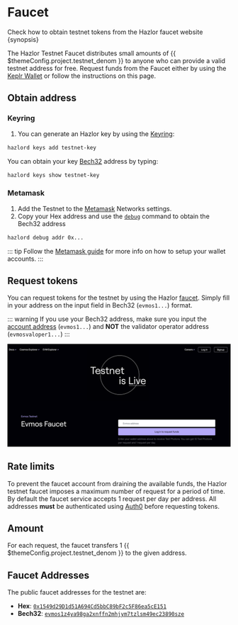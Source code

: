 <!--
order: 2
-->

# Faucet

Check how to obtain testnet tokens from the Hazlor faucet website {synopsis}

The Hazlor Testnet Faucet distributes small amounts of {{ $themeConfig.project.testnet_denom }} to anyone who can provide a valid testnet address for free. Request funds from the Faucet either by using the [Keplr Wallet](../guides/keys-wallets/keplr.md) or follow the instructions on this page.

## Obtain address

### Keyring

1. You can generate an Hazlor key by using the [Keyring](./../guides/keys-wallets/keyring.md):

```bash
hazlord keys add testnet-key
```

You can obtain your key [Bech32](./../basics/accounts.md#addresses-and-public-keys) address by typing:

```bash
hazlord keys show testnet-key
```

### Metamask

1. Add the Testnet to the [Metamask](./../guides/keys-wallets/metamask.md) Networks settings.
2. Copy your Hex address and use the [`debug`](./../basics/accounts.md#addresses-conversion) command to obtain the Bech32 address

  ```bash
  hazlord debug addr 0x...
  ```

::: tip
Follow the [Metamask guide](./../guides/keys-wallets/metamask.md) for more info on how to setup your wallet accounts.
:::

## Request tokens

<!-- TODO: update to support Hex format -->
You can request tokens for the testnet by using the Hazlor [faucet](https://faucet.evmos.org).
Simply fill in your address on the input field in Bech32 (`evmos1...`) format.

::: warning
If you use your Bech32 address, make sure you input the [account address](./../basics/accounts.md#addresses-and-public-keys) (`evmos1...`) and **NOT** the validator operator address (`evmosvaloper1...`)
:::

![faucet site](./img/faucet_web_page.png)

## Rate limits

To prevent the faucet account from draining the available funds, the Hazlor testnet faucet
imposes a maximum number of request for a period of time. By default the faucet service accepts 1
request per day per address. All addresses **must** be authenticated using
[Auth0](https://auth0.com/) before requesting tokens.

<!-- TODO: add screenshots of authentication window -->

## Amount

For each request, the faucet transfers 1 {{ $themeConfig.project.testnet_denom }} to the given address.

## Faucet Addresses

The public faucet addresses for the testnet are:

- **Hex**: [`0x1549d29D1d51A694Cd5bbC89bF2c5F86ea5cE151`](https://explorer.hazlor.com/address/0x1549d29D1d51A694Cd5bbC89bF2c5F86ea5cE151/transactions)
- **Bech32**: [`evmos1z4ya98ga2xnffn2mhjym7tzlsm49ec23890sze`](https://explorer.hazlor.com/accounts/evmos1z4ya98ga2xnffn2mhjym7tzlsm49ec23890sze)
